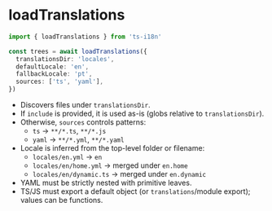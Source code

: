 # loadTranslations

```ts
import { loadTranslations } from 'ts-i18n'

const trees = await loadTranslations({
  translationsDir: 'locales',
  defaultLocale: 'en',
  fallbackLocale: 'pt',
  sources: ['ts', 'yaml'],
})
```

- Discovers files under `translationsDir`.
- If `include` is provided, it is used as-is (globs relative to `translationsDir`).
- Otherwise, `sources` controls patterns:
  - `ts` → `**/*.ts`, `**/*.js`
  - `yaml` → `**/*.yml`, `**/*.yaml`
- Locale is inferred from the top-level folder or filename:
  - `locales/en.yml` → `en`
  - `locales/en/home.yml` → merged under `en.home`
  - `locales/en/dynamic.ts` → merged under `en.dynamic`
- YAML must be strictly nested with primitive leaves.
- TS/JS must export a default object (or `translations`/module export); values can be functions.
